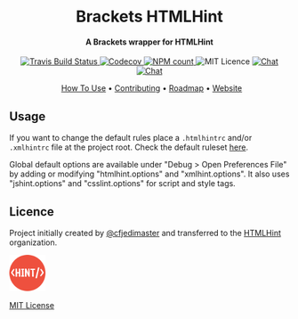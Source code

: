 <h1 align="center">
  <br>
  Brackets HTMLHint
  <br>
</h1>

<h4 align="center">A Brackets wrapper for HTMLHint</h4>

<p align="center">
  <a href="https://travis-ci.org/htmlhint/brackets-htmlhint">
    <img src="https://img.shields.io/travis/htmlhint/brackets-htmlhint.svg" alt="Travis Build Status">
  </a>
  <a href="https://codecov.io/gh/htmlhint/brackets-htmlhint">
    <img src="https://codecov.io/gh/htmlhintbrackets-htmlhint/branch/master/graph/badge.svg" alt="Codecov">
  </a>
  <a href="https://www.npmjs.com/package/brackets-htmlhint">
    <img src="https://img.shields.io/npm/dm/brackets-htmlhint.svg" alt="NPM count">
  </a>
  <img src="https://badgen.net/badge/license/MIT/green" alt="MIT Licence" />
  <a href="https://discord.gg/nJ6J9CP">
    <img src="https://img.shields.io/badge/chat-on%20discord-7289da.svg" alt="Chat">
  </a>
  <a href="http://roadmap.htmlhint.io/roadmap">
    <img src="https://img.shields.io/badge/check-our%20roadmap-EE503E.svg" alt="Chat">
  </a>
</p>

<p align="center">
  <a href="#usage">How To Use</a> • <a href="/CONTRIBUTING.md">Contributing</a> • <a href="http://roadmap.htmlhint.io/">Roadmap</a> • <a href="https://htmlhint.com">Website</a>
</p>

## Usage
If you want to change the default rules place a `.htmlhintrc` and/or `.xmlhintrc` file at the project root.
Check the default ruleset [here](https://github.com/htmlhint/HTMLHint/wiki/Usage).

Global default options are available under "Debug > Open Preferences File" by adding or modifying "htmlhint.options" and "xmlhint.options".
It also uses "jshint.options" and "csslint.options" for script and style tags.

## Licence

Project initially created by [@cfjedimaster](https://github.com/cfjedimaster) and transferred to the [HTMLHint](https://github.com/htmlhint) organization.

<a href="https://htmlhint.io"><img src="https://raw.githubusercontent.com/htmlhint/htmlhint/develop/src/img/htmlhint.png" alt="Logo HTMLHint" width="65"></a>

[MIT License](./LICENSE)
